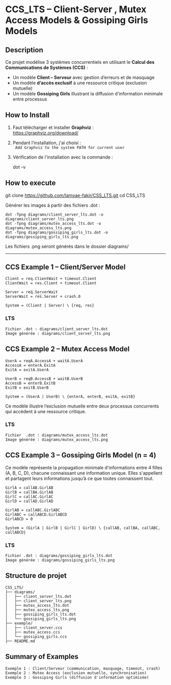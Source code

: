 # CCS_LTS – Client-Server , Mutex Access Models & Gossiping Girls Models

##  Description

Ce projet modélise 3 systèmes concurrentiels en utilisant le **Calcul des Communications de Systèmes (CCS)** :
- Un modèle **Client – Serveur** avec gestion d’erreurs et de masquage
- Un modèle **d’accès exclusif** à une ressource critique (exclusion mutuelle)
- Un modèle **Gossiping Girls** illustrant la diffusion d'information minimale entre processus

##  How to Install

1. Faut télécharger et installer **Graphviz** :  
    https://graphviz.org/download/

2. Pendant l’installation, j'ai choisi  :  
   ` Add Graphviz to the system PATH for current user`

3. Vérification de  l'installation avec la commande :


     dot -v
## How to execute 
git clone https://github.com/lamyae-fakir/CSS_LTS.git
cd CSS_LTS

Générer les images à partir des fichiers .dot :


    dot -Tpng diagrams/client_server_lts.dot -o diagrams/client_server_lts.png
    dot -Tpng diagrams/mutex_access_lts.dot -o diagrams/mutex_access_lts.png
    dot -Tpng diagrams/gossiping_girls_lts.dot -o diagrams/gossiping_girls_lts.png

Les fichiers .png seront générés dans le dossier diagrams/

---

##  CCS Example 1 – Client/Server Model

    Client = req.ClientWait + timeout.Client
    ClientWait = res.Client + timeout.Client

    Server = req̅.ServerWait
    ServerWait = res̅.Server + crash.0

    System = (Client | Server) \ {req, res}

### LTS 

    Fichier .dot : diagrams/client_server_lts.dot
    Image générée : diagrams/client_server_lts.png

## CCS Example 2 – Mutex Access Model

    UserA = reqA.AccessA + waitA.UserA
    AccessA = enterA.ExitA
    ExitA = exitA.UserA

    UserB = reqB.AccessB + waitB.UserB
    AccessB = enterB.ExitB
    ExitB = exitB.UserB

    System = (UserA | UserB) \ {enterA, enterB, exitA, exitB}

Ce modèle illustre l’exclusion mutuelle entre deux processus concurrents qui accèdent à une ressource critique.

### LTS
    Fichier  .dot : diagrams/mutex_access_lts.dot
    Image générée : diagrams/mutex_access_lts.png


## CCS Example 3 – Gossiping Girls Model (n = 4)

Ce modèle représente la propagation minimale d'informations entre 4 filles (A, B, C, D), chacune connaissant une information unique.
Elles s'appellent et partagent leurs informations jusqu’à ce que toutes connaissent tout.

    GirlA = callAB.GirlAB
    GirlB = callBA.GirlAB
    GirlC = callAC.GirlAC
    GirlD = callAD.GirlAD

    GirlAB = callABC.GirlABC
    GirlABC = callABCD.GirlABCD
    GirlABCD = 0

    System = (GirlA | GirlB | GirlC | GirlD) \ {callAB, callBA, callABC, callABCD}
### LTS 
    Fichier .dot : diagrams/gossiping_girls_lts.dot 
    Image générée : diagrams/gossiping_girls_lts.png











## Structure de projet 

    CSS_LTS/
    ├── diagrams/
    │   ├── client_server_lts.dot
    │   ├── client_server_lts.png
    │   ├── mutex_access_lts.dot
    │   ├── mutex_access_lts.png
    │   ├── gossiping_girls_lts.dot
    │   └── gossiping_girls_lts.png
    ├── exemple/
    │   ├── client_server.ccs
    │   ├── mutex_access.ccs
    │   └── gossiping_girls.ccs
    ├── README.md


## Summary of Examples
    Exemple 1 : Client/Serveur (communication, masquage, timeout, crash)
    Exemple 2 : Mutex Access (exclusion mutuelle, synchronisation)
    Exemple 3 : Gossiping Girls (diffusion d'information optimisée)
